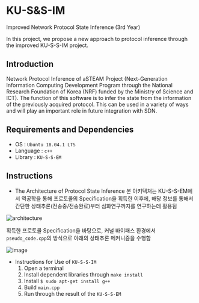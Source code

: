 # KU-S&S-IM
Improved Network Protocol State Inference (3rd Year)

In this project, we propose a new approach to protocol inference through the improved KU-S-S-IM project.

## Introduction
Network Protocol Inference of aSTEAM Project (Next-Generation Information Computing Development Program through the National Research Foundation of Korea (NRF) funded by the Ministry of Science and ICT). 
The function of this software is to infer the state from the information of the previously acquired protocol. This can be used in a variety of ways and will play an important role in future integration with SDN.

## Requirements and Dependencies
* OS : `Ubuntu 18.04.1 LTS`
* Language : `c++`
* Library : `KU-S-S-EM`

## Instructions
* The Architecture of Protocol State Inference
본 아키텍처는 KU-S-S-EM에서 역공학을 통해 프로토콜의 Specification을 획득한 이후에,
해당 정보를 통해서 간단한 상태추론(전송중/전송완료)부터 심화연구까지를 연구하는데 활용됨

![architecture](https://user-images.githubusercontent.com/41291493/68915312-d226a380-07a4-11ea-975e-b82fc08c0540.png)

획득한 프로토콜 Specification을 바탕으로, 커널 바이패스 환경에서 `pseudo_code.cpp`의 방식으로 아래의 상태추론 메커니즘을 수행함

![image](https://user-images.githubusercontent.com/41291493/68915379-2598f180-07a5-11ea-8ad3-d6a3291681b3.png)


* Instructions for Use of `KU-S-S-IM`
  1. Open a terminal
  2. Install dependent libraries through `make install`
  3. Install `$ sudo apt-get install g++`
  4. Build `main.cpp`
  5. Run through the result of the `KU-S-S-EM`
  
 

